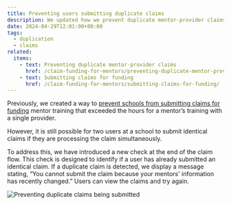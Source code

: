 ```yaml
---
title: Preventing users submitting duplicate claims
description: We updated how we prevent duplicate mentor-provider claims to include a check at the end of the claim submission flow
date: 2024-04-29T12:01:00+00:00
tags:
  - duplication
  - claims
related:
  items:
    - text: Preventing duplicate mentor-provider claims
      href: /claim-funding-for-mentors/preventing-duplicate-mentor-provider-claims/
    - text: Submitting claims for funding
      href: /claim-funding-for-mentors/submitting-claims-for-funding/
---
```


Previously, we created a way to [prevent schools from submitting claims for funding](/claim-funding-for-mentors/preventing-duplicate-mentor-provider-claims/) mentor training that exceeded the hours for a mentor’s training with a single provider.

However, it is still possible for two users at a school to submit identical claims if they are processing the claim simultaneously.

To address this, we have introduced a new check at the end of the claim flow. This check is designed to identify if a user has already submitted an identical claim. If a duplicate claim is detected, we display a message stating, “You cannot submit the claim because your mentors' information has recently changed.” Users can view the claims and try again.

![Preventing duplicate claims being submitted](cannot-submit-claim.png)
